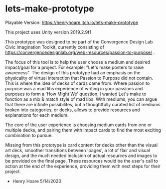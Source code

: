 # lets-make-prototype

Playable Version: https://henryhoare.itch.io/lets-make-prototype

This project uses Unity version 2019.2.9f1 

This prototype was designed to be part of the Convergence Design Lab Civic Imagination Toolkit, currently consisting of
https://convergencedesignlab.org/web-resources/passion-to-purpose/ .

The focus of this tool is to help the user choose a medium and desired impact/goal for a project. For example: "Let's make posters to raise awareness". The design of this prototype had an emphasis on the physicality of virtual interaction that Passion to Purpose did not contain. This is where the idea of decks of cards came from. Where passion to purpose was a mad libs experience of writing in your passions and purposes to form a 'How Might We' question, I wanted Let's make to function as a mix & match style of mad libs. With mediums, you can argue that there are infinite possibilites, but a thoughtfully curated list of mediums broken into categories, or decks, allows to provide resources and explanations for each medium.

The core of the user experience is choosing medium cards from one or multiple decks, and pairing them with impact cards to find the most exciting combination to pursue. 

Missing from this prototype is card content for decks other than the visual art deck, smoother transitions between 'pages', a lot of flair and visual design, and the much needed inclusion of actual resources and images to be provided on the final page. These resources would be the user's call to action at the end of the experience, providing them with next steps for their project. 




- Henry Hoare 5/14/2020
